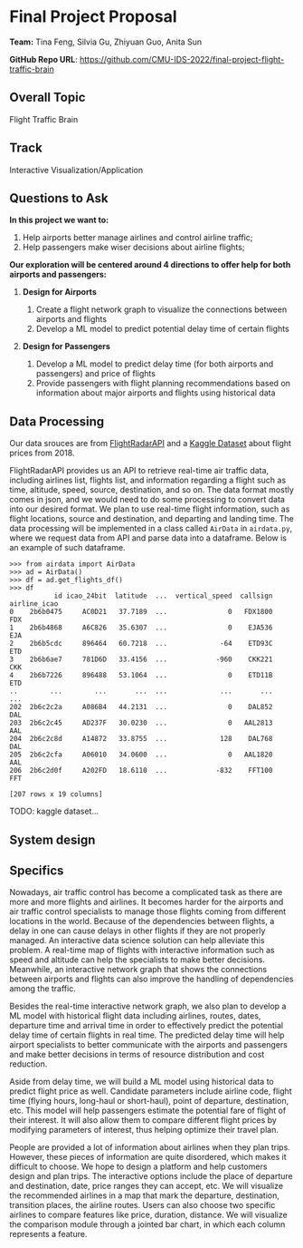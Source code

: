 # Final Project Proposal

**Team:** Tina Feng, Silvia Gu, Zhiyuan Guo, Anita Sun

**GitHub Repo URL**: https://github.com/CMU-IDS-2022/final-project-flight-traffic-brain


## Overall Topic 
Flight Traffic Brain

## Track ##
Interactive Visualization/Application 
## Questions to Ask ##
**In this project we want to:**
1) Help airports better manage airlines and control airline traffic;
2) Help passengers make wiser decisions about airline flights; 

**Our exploration will be centered around 4 directions to offer help for both airports and passengers:**

1. **Design for Airports**
    1) Create a flight network graph to visualize the connections between airports and flights
    2) Develop a ML model to predict potential delay time of certain flights

2. **Design for Passengers**
    1) Develop a ML model to predict delay time (for both airports and passengers) and price of flights 
    2) Provide passengers with flight planning recommendations based on information about major airports and flights using historical data


## Data Processing

Our data srouces are from [FlightRadarAPI](https://github.com/JeanExtreme002/FlightRadarAPI) and a [Kaggle Dataset](https://www.kaggle.com/datasets/zernach/2018-airplane-flights) about flight prices from 2018.

FlightRadarAPI provides us an API to retrieve real-time air traffic data, 
including airlines list, flights list, and information regarding a flight such
as time, altitude, speed, source, destination, and so on. The data format
mostly comes in json, and we would need to do some processing to convert data
into our desired format. We plan to use real-time flight information, such as
flight locations, source and destination, and departing and landing time.
The data processing will be implemented in a class called `AirData` in 
`airdata.py`, where we request data from API and parse data into a dataframe.
Below is an example of such dataframe.

```
>>> from airdata import AirData
>>> ad = AirData()
>>> df = ad.get_flights_df()
>>> df
           id icao_24bit  latitude  ...  vertical_speed  callsign  airline_icao
0    2b6b0475     AC0D21   37.7189  ...               0   FDX1800           FDX
1    2b6b4868     A6C826   35.6307  ...               0    EJA536           EJA
2    2b6b5cdc     896464   60.7218  ...             -64    ETD93C           ETD
3    2b6b6ae7     781D6D   33.4156  ...            -960    CKK221           CKK
4    2b6b7226     896488   53.1064  ...               0    ETD11B           ETD
..        ...        ...       ...  ...             ...       ...           ...
202  2b6c2c2a     A086B4   44.2131  ...               0    DAL852           DAL
203  2b6c2c45     AD237F   30.0230  ...               0   AAL2813           AAL
204  2b6c2c8d     A14872   33.8755  ...             128    DAL768           DAL
205  2b6c2cfa     A06010   34.0600  ...               0   AAL1820           AAL
206  2b6c2d0f     A202FD   18.6110  ...            -832    FFT100           FFT

[207 rows x 19 columns]
```

TODO: kaggle dataset...

## System design

		
## Specifics ##
Nowadays, air traffic control has become a complicated task as there are more and more flights and airlines. It becomes harder for the airports and air traffic control specialists to manage those flights coming from different locations in the world. Because of the dependencies between flights, a delay in one can cause delays in other flights if they are not properly managed. An interactive data science solution can help alleviate this problem. A real-time map of flights with interactive information such as speed and altitude can help the specialists to make better decisions. Meanwhile, an interactive network graph that shows the connections between airports and flights can also improve the handling of dependencies among the traffic.

Besides the real-time interactive network graph, we also plan to develop a ML model with historical flight data including airlines, routes, dates, departure time and arrival time in order to effectively predict the potential delay time of certain flights in real time. The predicted delay time will help airport specialists to better communicate with the airports and passengers and make better decisions in terms of resource distribution and cost reduction.

Aside from delay time, we will build a ML model using historical data to predict flight price as well. Candidate parameters include airline code, flight time (flying hours, long-haul or short-haul), point of departure, destination, etc. This model will help passengers estimate the potential fare of flight of their interest. It will also allow them to compare different flight prices by modifying parameters of interest, thus helping optimize their travel plan. 

People are provided a lot of information about airlines when they plan trips. However, these pieces of information are quite disordered, which makes it difficult to choose. We hope to design a platform and help customers design and plan trips. The interactive options include the place of departure and destination, date, price ranges they can accept, etc. We will visualize the recommended airlines in a map that mark the departure, destination, transition places, the airline routes. Users can also choose two specific airlines to compare features like price, duration, distance. We will visualize the comparison module through a jointed bar chart, in which each column represents a feature. 





